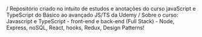 / Repositório criado no intuito de estudos e anotações do curso javaScript e TypeScript do Básico ao avançado JS/TS da Udemy
/ Sobre o curso: Javascript e TypeScript - front-end e back-end (Full Stack) - Node, Express, noSQL, React, hooks, Redux, Design Patterns!

